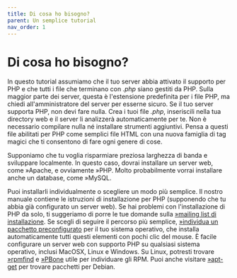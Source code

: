 ```yaml
---
title: Di cosa ho bisogno?
parent: Un semplice tutorial
nav_order: 1
---
```


# Di cosa ho bisogno?
In questo tutorial assumiamo che il tuo server abbia attivato il supporto per PHP e che tutti i file che terminano con *.php* siano gestiti da PHP. Sulla maggior parte dei server, questa è l'estensione predefinita per i file PHP, ma chiedi all'amministratore del server per esserne sicuro. Se il tuo server supporta PHP, non devi fare nulla. Crea i tuoi file *.php*, inseriscili nella tua directory web e il server li analizzerà automaticamente per te. Non è necessario compilare nulla né installare strumenti aggiuntivi. Pensa a questi file abilitati per PHP come semplici file HTML con una nuova famiglia di tag magici che ti consentono di fare ogni genere di cose.

Supponiamo che tu voglia risparmiare preziosa larghezza di banda e sviluppare localmente. In questo caso, dovrai installare un server web, come »Apache, e ovviamente »PHP. Molto probabilmente vorrai installare anche un database, come »MySQL.

Puoi installarli individualmente o scegliere un modo più semplice. Il nostro manuale contiene le istruzioni di installazione per PHP (supponendo che tu abbia già configurato un server web). Se hai problemi con l'installazione di PHP da solo, ti suggeriamo di porre le tue domande sulla [»mailing list di installazione](https://www.php.net/mailing-lists.php). Se scegli di seguire il percorso più semplice, [»individua un pacchetto preconfigurato](http://wikipedia.org/wiki/List_of_AMP_packages) per il tuo sistema operativo, che installa automaticamente tutti questi elementi con pochi clic del mouse. È facile configurare un server web con supporto PHP su qualsiasi sistema operativo, inclusi MacOSX, Linux e Windows. Su Linux, potresti trovare [»rpmfind](http://www.rpmfind.net/) e [»PBone](http://rpm.pbone.net/) utile per individuare gli RPM. Puoi anche visitare [»apt-get](https://packages.debian.org/index) per trovare pacchetti per Debian.